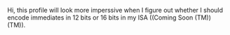Hi, this profile will look more imperssive when I figure out whether I should encode immediates in 12 bits or 16 bits in my ISA ((Coming Soon (TM))(TM)).

